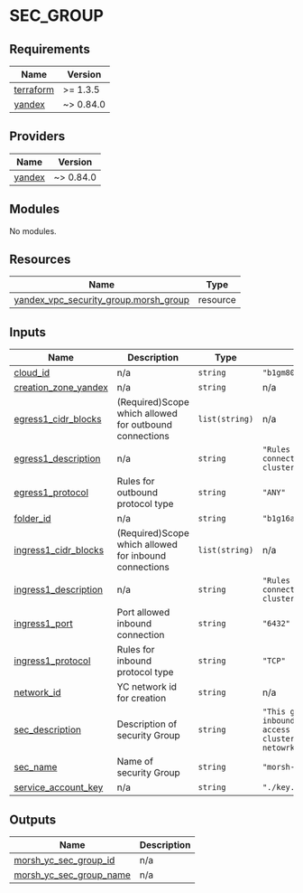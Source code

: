 # SEC_GROUP

<!-- BEGINNING OF PRE-COMMIT-TERRAFORM DOCS HOOK -->
## Requirements

| Name | Version |
|------|---------|
| <a name="requirement_terraform"></a> [terraform](#requirement\_terraform) | >= 1.3.5 |
| <a name="requirement_yandex"></a> [yandex](#requirement\_yandex) | ~> 0.84.0 |

## Providers

| Name | Version |
|------|---------|
| <a name="provider_yandex"></a> [yandex](#provider\_yandex) | ~> 0.84.0 |

## Modules

No modules.

## Resources

| Name | Type |
|------|------|
| [yandex_vpc_security_group.morsh_group](https://registry.terraform.io/providers/yandex-cloud/yandex/latest/docs/resources/vpc_security_group) | resource |

## Inputs

| Name | Description | Type | Default | Required |
|------|-------------|------|---------|:--------:|
| <a name="input_cloud_id"></a> [cloud\_id](#input\_cloud\_id) | n/a | `string` | `"b1gm80drf2f2dk70jc3f"` | no |
| <a name="input_creation_zone_yandex"></a> [creation\_zone\_yandex](#input\_creation\_zone\_yandex) | n/a | `string` | n/a | yes |
| <a name="input_egress1_cidr_blocks"></a> [egress1\_cidr\_blocks](#input\_egress1\_cidr\_blocks) | (Required)Scope which allowed for outbound connections | `list(string)` | n/a | yes |
| <a name="input_egress1_description"></a> [egress1\_description](#input\_egress1\_description) | n/a | `string` | `"Rules for outbound connections for PGSQL cluster"` | no |
| <a name="input_egress1_protocol"></a> [egress1\_protocol](#input\_egress1\_protocol) | Rules for outbound protocol type | `string` | `"ANY"` | no |
| <a name="input_folder_id"></a> [folder\_id](#input\_folder\_id) | n/a | `string` | `"b1g16ac5if9cnssnhfip"` | no |
| <a name="input_ingress1_cidr_blocks"></a> [ingress1\_cidr\_blocks](#input\_ingress1\_cidr\_blocks) | (Required)Scope which allowed for inbound connections | `list(string)` | n/a | yes |
| <a name="input_ingress1_description"></a> [ingress1\_description](#input\_ingress1\_description) | n/a | `string` | `"Rules for inbound connections for PGSQL cluster"` | no |
| <a name="input_ingress1_port"></a> [ingress1\_port](#input\_ingress1\_port) | Port allowed inbound connection | `string` | `"6432"` | no |
| <a name="input_ingress1_protocol"></a> [ingress1\_protocol](#input\_ingress1\_protocol) | Rules for inbound protocol type | `string` | `"TCP"` | no |
| <a name="input_network_id"></a> [network\_id](#input\_network\_id) | YC network id for creation | `string` | n/a | yes |
| <a name="input_sec_description"></a> [sec\_description](#input\_sec\_description) | Description of security Group | `string` | `"This group allows inbound/outbound access to PGSQL cluster from local vpc netowrk only"` | no |
| <a name="input_sec_name"></a> [sec\_name](#input\_sec\_name) | Name of security Group | `string` | `"morsh-pg-sec"` | no |
| <a name="input_service_account_key"></a> [service\_account\_key](#input\_service\_account\_key) | n/a | `string` | `"./key.json"` | no |

## Outputs

| Name | Description |
|------|-------------|
| <a name="output_morsh_yc_sec_group_id"></a> [morsh\_yc\_sec\_group\_id](#output\_morsh\_yc\_sec\_group\_id) | n/a |
| <a name="output_morsh_yc_sec_group_name"></a> [morsh\_yc\_sec\_group\_name](#output\_morsh\_yc\_sec\_group\_name) | n/a |
<!-- END OF PRE-COMMIT-TERRAFORM DOCS HOOK -->
